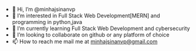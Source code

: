- 👋 Hi, I’m @minhajsinanvp
- 👀 I’m interested in Full Stack Web Development[MERN] and  programming in python,java
- 🌱 I’m currently learning Full Stack Web Development and cybersecurity
- 💞️ I’m looking to collaborate on github or any platform of choice
- 📫 How to reach me mail me at minhajsinanvp@gmail.com

<!---
minhajsinanvp/minhajsinanvp is a ✨ special ✨ repository because its `README.md` (this file) appears on your GitHub profile.
You can click the Preview link to take a look at your changes.
--->
